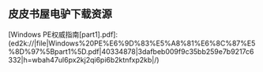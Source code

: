 ## 皮皮书屋电驴下载资源 

[Thinking  in java(4th) java编程思想英文版.pdf]: (ed2k://|file|Thinking%20%20in%20java%284th%29%20java%E7%BC%96%E7%A8%8B%E6%80%9D%E6%83%B3%E8%8B%B1%E6%96%87%E7%89%88.pdf|7525929|6637eda5103cb8ff382c92553a4dca87|h=onxbgwrb5awpob2lc6wuavwstcrduw23|/)

[Matplotlib for Python Developers.pdf]: (ed2k://|file|Matplotlib%20for%20Python%20Developers.pdf|10889783|f73ef5fb835522dbcf024de97e1f2f96|h=dziszqjtv6avmnawiciyktvp4nfecnw2|/)

[Windows PE权威指南[part1].pdf]: (ed2k://|file|Windows%20PE%E6%9D%83%E5%A8%81%E6%8C%87%E5%8D%97%5Bpart1%5D.pdf|40334878|3dafbeb009f9c35bb259e7b9217c6332|h=wbah47ul6px2kj2qi6pi6b2ktnfxp2kb|/)

[Ivor Horton’s Beginning Visual C++ 2010.pdf]: (ed2k://|file|Ivor%20Horton%E2%80%99s%20Beginning%20Visual%20C%2B%2B%202010.pdf|49156534|b31ed5133a2e14afae8f5e814743a4ea|h=ywwum54y3ed25nosko3lgshwtey2jo77|/)

[Batch File Programming.pdf]: (ed2k://|file|Batch%20File%20Programming.pdf|3549623|53974481a8904ff134ddaf54ed183fea|h=4fan3hsq5ucf5wblsdlnuuayhsgpqm7h|/)

[IBM Cognos Insight.pdf]: (ed2k://|file|IBM%20Cognos%20Insight.pdf|4458540|8e8f1c31cefc99d37c520148aebb735e|h=dq6y6yb4i55wtcoelbxatutjjniyz4oy|/)

[RESTful PHP Web Services.pdf]: (ed2k://|file|RESTful%20PHP%20Web%20Services.pdf|14093115|c52e8b6920213551a183ccca2e0f6992|h=pgmxxvzsez56nx35rgsoznfo4lejvmbl|/)

[Hacking the Kinect.pdf]: (ed2k://|file|Hacking%20the%20Kinect.pdf|19754075|a8ca8035b9b0fcbaa2dad5b0e53f8dce|h=tixyq35hxv4qqrprfenji5mlqfnpc3xw|/)

[SOA for the Business Developer_ Concepts, BPEL, and SCA.chm]: (ed2k://|file|SOA%20for%20the%20Business%20Developer_%20Concepts%2C%20BPEL%2C%20and%20SCA.chm|2291546|3fff233418506d20e108aa7f84dde742|h=ruptxkqazulvpnoubctvubia5dm2sguv|/)

[HTML, XHTML, and CSS, Sixth Edition.chm]: (ed2k://|file|HTML%2C%20XHTML%2C%20and%20CSS%2C%20Sixth%20Edition.chm|26536361|ef2521a328416396db444ce838d7652f|h=wr2dyqn3doenzzjjoygxer2kek4llhlw|/)

[The Practice of System and Network Administration, 2nd Edition.pdf]: (ed2k://|file|The%20Practice%20of%20System%20and%20Network%20Administration%2C%202nd%20Edition.pdf|6174077|61ebf479506ab32d7546be991b36cdcc|h=yfsxtogpxi26mu5pwfbahqnwuccnfx7u|/)

[Windows Phone 7 XNA Cookbook.pdf]: (ed2k://|file|Windows%20Phone%207%20XNA%20Cookbook.pdf|5030954|b4f20d5b452e6c6381176de046837367|h=3d5dglpdyautraqjgpady7znqzue23bp|/)

[RESTful Java Web Services.pdf]: (ed2k://|file|RESTful%20Java%20Web%20Services.pdf|2554349|efc0d6662c9188fa6c65a577e30dba4b|h=i37wr4dbtorgipaacdz273ljffisbmt2|/)

[Data Structures and Algorithms for Game Developers.pdf]: (ed2k://|file|Data%20Structures%20and%20Algorithms%20for%20Game%20Developers.pdf|7216845|f768872eafd7a7dde9f46e7d38569409|h=wibn3j6rz47tprwkv7hipgm2arfllw5f|/)

[Mobile Inter-networking with IPv6.pdf]: (ed2k://|file|Mobile%20Inter-networking%20with%20IPv6.pdf|21868923|df238fcffa6409d636b6b05f6f62f602|h=fp2bqg6dzbefe7wr7ul5vqv2jzskjlxh|/)

[Introducing Microsoft ASP.NET AJAX.chm]: (ed2k://|file|Introducing%20Microsoft%20ASP.NET%20AJAX.chm|8691889|e057c3d1536799b0de198ded37ee528f|h=l5tld3eydxn5klbcvq7zpr6wbhf54hgp|/)

[Java Generics and Collections.pdf]: (ed2k://|file|Java%20Generics%20and%20Collections.pdf|5646750|d136ffae95408468d87867e9265fcfe0|h=jiw5qcr6ckg6bkumjxfakusqx5aoatgk|/)

[Visual C# Game Programming for Teens.pdf]: (ed2k://|file|Visual%20C%23%20Game%20Programming%20for%20Teens.pdf|8318294|90bc8efaa91315586496d5c63b3e1ed7|h=6zaaqrqfl7s4z4flggdhky6b4enb4ict|/)

[电路、信号与系统.pdf]: (ed2k://|file|%E7%94%B5%E8%B7%AF%E3%80%81%E4%BF%A1%E5%8F%B7%E4%B8%8E%E7%B3%BB%E7%BB%9F.pdf|9296615|69a89d4c1896bbb990e746c0c38e51af|h=umbxymqzdejtb7slqehiw24q5wyzaoa3|/)

[RESTful Web Services.pdf]: (ed2k://|file|RESTful%20Web%20Services.pdf|3227733|0186225320e3cc2ec7e05ae000f84db5|h=od2y7seo3ugr3cmsql3yhuunl7jnvc4m|/)

[Deploying Linux on IBM Pseries Clusters.pdf]: (ed2k://|file|Deploying%20Linux%20on%20IBM%20Pseries%20Clusters.pdf|11555102|d05512eb21ef36381a774998a7e278d9|h=d5dhnc2xmgi6tj3l62hczrb2d2padlpb|/)

[Pro Oracle Application Express.pdf]: (ed2k://|file|Pro%20Oracle%20Application%20Express.pdf|20280857|442e872d189ca906509aab43b9b89f68|h=qzfnpp2he56cw24homo27mi7smj52hwk|/)

[Objective-C 程序设计(第4版) rar卷1.pdf]: (ed2k://|file|Objective-C%20%E7%A8%8B%E5%BA%8F%E8%AE%BE%E8%AE%A1%28%E7%AC%AC4%E7%89%88%29%20rar%E5%8D%B71.pdf|41943040|ddacbe174c16ae3f6f4443edb7b47727|h=dzzha2b55s5alpz5aktlw63vrmsga6cu|/)

[Practical Foundations for Programming Languages.pdf]: (ed2k://|file|Practical%20Foundations%20for%20Programming%20Languages.pdf|3216470|0e26bef5ca3b0b9436b99410240340e1|h=wfa55otlneinjwzoz3on4xpvasfetz7b|/)

[Pro PHP XML and Web Services.pdf]: (ed2k://|file|Pro%20PHP%20XML%20and%20Web%20Services.pdf|4034563|b00cc28700d2bc5cf5eda2a5227714d2|h=xq6qudqzzo4bnhxg2evsmlb4zobtz3vd|/)

[SOA Approach to Integration_ XML, Web services, ESB, and BPEL in real-world SOA projects.pdf]: (ed2k://|file|SOA%20Approach%20to%20Integration_%20XML%2C%20Web%20services%2C%20ESB%2C%20and%20BPEL%20in%20real-world%20SOA%20projects.pdf|10233249|5d861d9637f7d6a4f89255bae208c6db|h=xclcxl4i4ifevultbyudoyjy76gvrc6m|/)

[数据结构与算法（JAVA语言版）.pdf]: (ed2k://|file|%E6%95%B0%E6%8D%AE%E7%BB%93%E6%9E%84%E4%B8%8E%E7%AE%97%E6%B3%95%EF%BC%88JAVA%E8%AF%AD%E8%A8%80%E7%89%88%EF%BC%89.pdf|2026604|00a2f2610c1c26940b9713a0c55f6f2f|h=fz4eic6ssleud7vhgciyvvw77gbl7hu7|/)

[Programming Atlas.chm]: (ed2k://|file|Programming%20Atlas.chm|2978417|8af8e932e095edc8139d68732d6e1d6c|h=ct6g47sssbyz4udqgp7yv5ltcexbwxnk|/)

[Foundations of ASP.NET AJAX.pdf]: (ed2k://|file|Foundations%20of%20ASP.NET%20AJAX.pdf|6568163|7d7fff6cad3865faab57a5dbf45d9b18|h=c4wvij7wz34bips7aqfe5c7mbjfdsf7b|/)

[Professional Windows Phone 7 Application Development_ Building Applications and Games Using Visual Studio, Silverlight, and XNA.pdf]: (ed2k://|file|Professional%20Windows%20Phone%207%20Application%20Development_%20Building%20Applications%20and%20Games%20Using%20Visual%20Studio%2C%20Silverlight%2C%20and%20XNA.pdf|51694105|a1ac7364496cf33c622ca159f0cb21e2|h=lpp5cefulkg4ztslu6ycpnwgd3jt2oir|/)

[ASP.NET AJAX in Action.pdf]: (ed2k://|file|ASP.NET%20AJAX%20in%20Action.pdf|14432984|87b732a8dcf5b7e31df10610c1e61c78|h=zmz5ak7zhpxjkgiql3ctukrozzefblk6|/)

[Beginning C# Game Programming.rar]: (ed2k://|file|Beginning%20C%23%20Game%20Programming.rar|12171132|75f922f58f23c1ccbfe8e768fb412f61|h=sjzwl4eiligafxgulzrllh7n3dxshwiv|/)

[Role-Based Access Control, Second Edition.pdf]: (ed2k://|file|Role-Based%20Access%20Control%2C%20Second%20Edition.pdf|2280814|e9c7d9d253a389a8c86f244b40116a64|h=fp27glcycmploocz53k72k5minl53x5t|/)

[SOA and Web Services Interface Design_ Principles, Techniques, and Standards.pdf]: (ed2k://|file|SOA%20and%20Web%20Services%20Interface%20Design_%20Principles%2C%20Techniques%2C%20and%20Standards.pdf|20173496|ce4c8d74313149cd85eaa8d4e936d71a|h=nibngolsum5uuudnzhfza6qyo7gej4bw|/)

[Programming Web Services with XML-RPC.pdf]: (ed2k://|file|Programming%20Web%20Services%20with%20XML-RPC.pdf|10642897|8414f9cee12cda304f9d812b8fb4c6b3|h=kh7tysnwybhjj47epqzl6zc6fidxyeny|/)

[XML与Perl、Python和PHP编程指南.pdf]: (ed2k://|file|XML%E4%B8%8EPerl%E3%80%81Python%E5%92%8CPHP%E7%BC%96%E7%A8%8B%E6%8C%87%E5%8D%97.pdf|8320634|f935536032c2191fd9b1cd48dbb647d6|h=4aqv52ukwlg4z4xxsf2prgmpre2uasbr|/)

[Software Performance and Scalability_ A Quantitative Approach.pdf]: (ed2k://|file|Software%20Performance%20and%20Scalability_%20A%20Quantitative%20Approach.pdf|6826189|5fc3a9007993ca0054b6937a0f30c299|h=qamwnhhgxjqpjjomyn2c6lmibtlurqmh|/)

[Architectural Design with SketchUp.pdf]: (ed2k://|file|Architectural%20Design%20with%20SketchUp.pdf|45651880|d0361bb26cea36abb4ff487a874e198e|h=ubeybaey7ioa5yqkchymmollvjrmoojl|/)

[Novell Cluster Services for Linux and NetWare.chm]: (ed2k://|file|Novell%20Cluster%20Services%20for%20Linux%20and%20NetWare.chm|12342962|2e9f03970cad13aff3a4095b01db08a9|h=d3xc3yvj5uc5xrobmrqif3thg2giaafx|/)

[Individuals and Interactions.pdf]: (ed2k://|file|Individuals%20and%20Interactions.pdf|2315246|40905286ea98f6060def27d4e5327e4e|h=mlnuii2fdiog4gndogvembkprykbfpjv|/)

[Cisco Voice over IP (CVOICE).pdf]: (ed2k://|file|Cisco%20Voice%20over%20IP%20%28CVOICE%29.pdf|7813614|bd15989c635accc3bee1a415902a8bb8|h=u5oyf6fyey33gxgc7lj5uj2tekyz6hiy|/)

[XNA Game Studio 4.0 for Xbox 360 Developers.pdf]: (ed2k://|file|XNA%20Game%20Studio%204.0%20for%20Xbox%20360%20Developers.pdf|3677726|57c19028e516c98f8f1264c0a2abd263|h=prllnoxz65ap2v5nooc3uhubaadhw64g|/)

[Windows Mobile Game Development_ Building games for the Windows Phone and other mobile devices.pdf]: (ed2k://|file|Windows%20Mobile%20Game%20Development_%20Building%20games%20for%20the%20Windows%20Phone%20and%20other%20mobile%20devices.pdf|7402866|a083f3c1880f99fdd85db29b65546acf|h=xhgizdesj735x7i27r3sqrtwpkh25tqu|/)

[Intelligent Computer Graphics 2011.pdf]: (ed2k://|file|Intelligent%20Computer%20Graphics%202011.pdf|7604866|9731b84b91c99901785a5e2e3490f6a0|h=ty5b5xuj4bfjaoasocjbroffjzakz3yb|/)

[Professional Parallel Programming with C#.pdf]: (ed2k://|file|Professional%20Parallel%20Programming%20with%20C%23.pdf|15124727|2343306e86aa91ae206bc8cc2b1d07aa|h=6fk5ss5dqf77vnm2lpha6qcmj37p24go|/)

[Real World Java EE Patterns Rethinking Best Practices.pdf]: (ed2k://|file|Real%20World%20Java%20EE%20Patterns%20Rethinking%20Best%20Practices.pdf|6684000|df61eb61c97aeb21e48cc2eb63b47f28|h=3kex3pw7ve3tg4iv4prel2pj7ujvnipl|/)

[Korn Shell Programming by Example.pdf]: (ed2k://|file|Korn%20Shell%20Programming%20by%20Example.pdf|1638113|7c654a1b9a7e7f58db9e3aa7ef0eb7f0|h=kiywtqfj7svzz675d5lblde6n5gc4yo6|/)

[Beginning Windows Phone App Development.pdf]: (ed2k://|file|Beginning%20Windows%20Phone%20App%20Development.pdf|15151664|e69b602a1c57cebc18c7bb5565be8c2e|h=n7h43rvpaeqcpduovfr2spvv5m6ukjep|/)

[Building PHP Applications with Symfony™, CakePHP, and Zend® Framework.pdf]: (ed2k://|file|Building%20PHP%20Applications%20with%20Symfony%E2%84%A2%2C%20CakePHP%2C%20and%20Zend%C2%AE%20Framework.pdf|8084710|520fccb9479c6a8ec117c427c5cb0a86|h=7tphxon7ipgk4oz4ukugxv23aq6b2zms|/)

[LEGO Mindstorms Masterpieces_ Building Advanced Robots.pdf]: (ed2k://|file|LEGO%20Mindstorms%20Masterpieces_%20Building%20Advanced%20Robots.pdf|19597710|a3304000cc384be1131c63d3b4c17ee4|h=whj23vustiyupq7bfxkrj62q3pg5d6ku|/)

[Python & XML.pdf]: (ed2k://|file|Python%20%26%20XML.pdf|2114081|cbd0e395b9113e7dd9b63f453c6ebc7c|h=4nkkvqlnhe3ygfwit25g2bsfi7ymoa5t|/)

[Professional Mobile Application Development.pdf]: (ed2k://|file|Professional%20Mobile%20Application%20Development.pdf|34426095|503ced305532099fb6199a77f4178e11|h=kkirxx3i3unkbxlmjjbyux4srrnffyoh|/)

[Perl & XML.pdf]: (ed2k://|file|Perl%20%26%20XML.pdf|937132|bf376516b472963efda0ba28387da8f6|h=v3kvamn23ugjms7ybmoobtyv7djk224m|/)

[Oracle SQL Developer 2.1.pdf]: (ed2k://|file|Oracle%20SQL%20Developer%202.1.pdf|10372614|af38c3bac04f55a401efe3b7ffeb64d6|h=cnwhypynp7pxrd7e23ts32naogcsvog6|/)

[sams teach yourself emacs in 24 hours.chm]: (ed2k://|file|sams%20teach%20yourself%20emacs%20in%2024%20hours.chm|4689435|b8d4cb6649fe89ec49e0c9609822540f|h=qk63ouc6na33qzvctfn4s55oxzpra5i6|/)

[Relational Database Design and Implementation.pdf]: (ed2k://|file|Relational%20Database%20Design%20and%20Implementation.pdf|9176158|7d4b7dc461dea7c21cb776ae373a6e1a|h=dn7vmu7nsyknazzm6thhdkcxz7qltdah|/)

[Programming Windows Phone 7.pdf]: (ed2k://|file|Programming%20Windows%20Phone%207.pdf|40553332|b5aab14f8759c737b037c2d5bd3f40d0|h=pbjm76v6ar2ujsbm76wcdpa6gig7eigs|/)

[Essential Windows Phone 7.5_ Application Development with Silverlight.pdf]: (ed2k://|file|Essential%20Windows%20Phone%207.5_%20Application%20Development%20with%20Silverlight.pdf|9450356|8254f1cff5e83014e644f35f8d372826|h=wx3jetosxjqzcgimlm5dcrkvegbuqmhb|/)

[Security for Service Oriented Architectures.pdf]: (ed2k://|file|Security%20for%20Service%20Oriented%20Architectures.pdf|3222230|719877ce2948afa76907f15bc34fbb2d|h=kfjfl2ypi3oyomoe2bqm25pwopz44j4x|/)

[LEGO MINDSTORMS NXT-G Programming Guide, Second Edition.pdf]: (ed2k://|file|LEGO%20MINDSTORMS%20NXT-G%20Programming%20Guide%2C%20Second%20Edition.pdf|8278648|a22683d18bfb85d4e5abfc642b0aa657|h=ft73soqoc33dhfzlskphtwcokw4pmlzq|/)

[LEGO MINDSTORMS NXT-G Programming Guide.pdf]: (ed2k://|file|LEGO%20MINDSTORMS%20NXT-G%20Programming%20Guide.pdf|11513844|ab2dea6957eb04aa846fa4468bdd4bc4|h=lwxy6ryynbhx6jd7e25rgmw2ei4t4k54|/)

[The Unofficial Guide to LEGO MINDSTORMS Robots.pdf]: (ed2k://|file|The%20Unofficial%20Guide%20to%20LEGO%20MINDSTORMS%20Robots.pdf|4563969|0ca2826a16503b53b1c4781eb71499a1|h=uxjdvniagbcojgh5scykmsd4sxtoa7nd|/)

[The Cult of LEGO.pdf]: (ed2k://|file|The%20Cult%20of%20LEGO.pdf|19698331|01b75e853eadaf3db3bfa95d4f83932b|h=33bwpwf23cicptlzzymgae6bglljrwwc|/)

[Expert Cube Development with Microsoft SQL Server 2008 Analysis Services.pdf]: (ed2k://|file|Expert%20Cube%20Development%20with%20Microsoft%20SQL%20Server%202008%20Analysis%20Services.pdf|5662239|c830a7c4d5bc898f4d2322d5b3ef0abc|h=dfiz6p3rzeuu7tqgiewwuzalvuwsoocy|/)

[Getting Started with Citrix XenApp 6.pdf]: (ed2k://|file|Getting%20Started%20with%20Citrix%20XenApp%206.pdf|16432947|2052d54a0b6eed7fe38cab3218ff4ece|h=tfpmtrqj32xsrgloi5ee3rl22umvyiwt|/)

[Programming Lego Mindstorms NXT.pdf]: (ed2k://|file|Programming%20Lego%20Mindstorms%20NXT.pdf|6122453|538781843a76fcc54473e99775fafc38|h=z7odvrauujet65l3a6l7i4qhduhns7jc|/)

[Peer-To-Peer Storage_ Security and Protocols.pdf]: (ed2k://|file|Peer-To-Peer%20Storage_%20Security%20and%20Protocols.pdf|1405618|2a75320325b09ed06124e90acfdd67a1|h=56g72wgybywyxovxnz72vw44qkq7f7wc|/)

[Discovering SQL_ A Hands-On Guide for Beginners.pdf]: (ed2k://|file|Discovering%20SQL_%20A%20Hands-On%20Guide%20for%20Beginners.pdf|11857022|dc9457b3d2cbcdb89ba04028d6b2535c|h=zgy3y6f2p5nqxux5vzw2u3vb7cuqnz63|/)

[Visual C++网络高级编程.pdf]: (ed2k://|file|Visual%20C%2B%2B%E7%BD%91%E7%BB%9C%E9%AB%98%E7%BA%A7%E7%BC%96%E7%A8%8B.pdf|20254831|a6869aa82b453bf2057145faa5536f29|h=e6ur6yqrhtuzpzhketu3eraeocupjwpn|/)

[Winning LEGO MINDSTORMS Programming.pdf]: (ed2k://|file|Winning%20LEGO%20MINDSTORMS%20Programming.pdf|14137513|95e44be1eae666f0bac025889b66b229|h=jiqwe7tb4d4ylatr5ufnopnrawqzbtrt|/)

[UNIX-Shell编程24学时教程.pdf]: (ed2k://|file|UNIX-Shell%E7%BC%96%E7%A8%8B24%E5%AD%A6%E6%97%B6%E6%95%99%E7%A8%8B.pdf|11797207|3b0a31f64ec27eed0f4011377f8de269|h=ayixvfv7ucmem6ic7uidgbg4q527g5t3|/)

[UNIX shell范例精解.pdf]: (ed2k://|file|UNIX%20shell%E8%8C%83%E4%BE%8B%E7%B2%BE%E8%A7%A3.pdf|34639689|6bb17e64ee21d48a608af8b1c3e90379|h=4bnty3eiq3vl3k5s7uhsw5eerppkergz|/)

[Java In A Nutshell, 5th Edition.pdf]: (ed2k://|file|Java%20In%20A%20Nutshell%2C%205th%20Edition.pdf|21561997|e9650dbe673c984b3c220979a6febe1a|h=hxfttk4up3y42zpk6difnri2k4gas23q|/)

[爱上统计学 Statistics for people Who(Think They)Hate Statistics.pdf]: (ed2k://|file|%E7%88%B1%E4%B8%8A%E7%BB%9F%E8%AE%A1%E5%AD%A6%20Statistics%20for%20people%20Who%28Think%20They%29Hate%20Statistics.pdf|49148027|a3c3f8080a295abe611e95e4143b04ba|h=fa2awc2f2ywpbsea224j2o3d4jgd2yzx|/)

[敏捷软件开发：原则、模式与实践.pdf]: (ed2k://|file|%E6%95%8F%E6%8D%B7%E8%BD%AF%E4%BB%B6%E5%BC%80%E5%8F%91%EF%BC%9A%E5%8E%9F%E5%88%99%E3%80%81%E6%A8%A1%E5%BC%8F%E4%B8%8E%E5%AE%9E%E8%B7%B5.pdf|18820196|c9d4ea5a0448e60cc60c9a6433c0087c|h=fjznsf6u7cdfnh6qfthtgxmekfc7aktl|/)

[LEGO MINDSTORMS NXT_ The Mayan Adventure.pdf]: (ed2k://|file|LEGO%20MINDSTORMS%20NXT_%20The%20Mayan%20Adventure.pdf|12756164|b0ff38778a8c52fd03fc48bc96e2699e|h=5zpksauihvfhhchw42aat2htj5e3ttrn|/)

[Automating Linux and Unix System Administration, Second Edition.pdf]: (ed2k://|file|Automating%20Linux%20and%20Unix%20System%20Administration%2C%20Second%20Edition.pdf|1797187|e43cc2503f2e9b3ab1dddec8e17a5675|h=auhygizwakoquzs346aaarln3znc3y52|/)

[COM 本质论.pdf]: (ed2k://|file|COM%20%E6%9C%AC%E8%B4%A8%E8%AE%BA.pdf|18607470|3afca88c10aa3b287bffc6033001c102|h=zezv7u4rqshl5fu3c7htpxztke7uxqk2|/)

[Professional PHP6.pdf]: (ed2k://|file|Professional%20PHP6.pdf|10694322|5e92359bc363b4480d9129af2ae0994b|h=m4rtigr4oystgskqgfh5bjkuwlqioml4|/)

[UNIX Shells by Example Fourth Edition.chm]: (ed2k://|file|UNIX%20Shells%20by%20Example%20Fourth%20Edition.chm|2909547|7814ae3720ba3b2dfd70c380c62aa5b5|h=usvih4hryit733qmxko4rwxr2zw63dhq|/)

